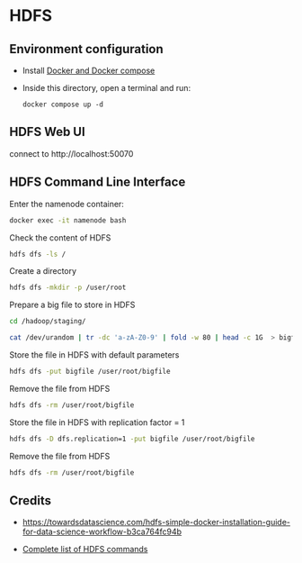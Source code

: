 # HDFS
## Environment configuration
- Install [Docker and Docker compose](https://docs.docker.com/engine/install/)
- Inside this directory, open a terminal and run:
    
    ```docker compose up -d```

## HDFS Web UI
connect to http://localhost:50070

## HDFS Command Line Interface
Enter the namenode container:
```bash
docker exec -it namenode bash
```
Check the content of HDFS
```bash
hdfs dfs -ls /
```
Create a directory
```bash
hdfs dfs -mkdir -p /user/root
```
Prepare a big file to store in HDFS
```bash
cd /hadoop/staging/
```
```bash
cat /dev/urandom | tr -dc 'a-zA-Z0-9' | fold -w 80 | head -c 1G  > bigfile
```
Store the file in HDFS with default parameters
```bash
hdfs dfs -put bigfile /user/root/bigfile
```
Remove the file from HDFS
```bash
hdfs dfs -rm /user/root/bigfile
```
Store the file in HDFS with replication factor = 1
```bash
hdfs dfs -D dfs.replication=1 -put bigfile /user/root/bigfile
```
Remove the file from HDFS
```bash
hdfs dfs -rm /user/root/bigfile
```

## Credits
- https://towardsdatascience.com/hdfs-simple-docker-installation-guide-for-data-science-workflow-b3ca764fc94b

- [Complete list of HDFS commands](https://sparkbyexamples.com/apache-hadoop/hadoop-hdfs-dfs-commands-and-starting-hdfs-dfs-services/)
